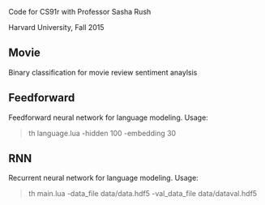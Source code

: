Code for CS91r with Professor Sasha Rush

Harvard University, Fall 2015

## Movie

Binary classification for movie review sentiment anaylsis

## Feedforward

Feedforward neural network for language modeling. Usage:

> th language.lua -hidden 100 -embedding 30

## RNN

Recurrent neural network for language modeling. Usage:

> th main.lua -data_file data/data.hdf5 -val_data_file data/dataval.hdf5
